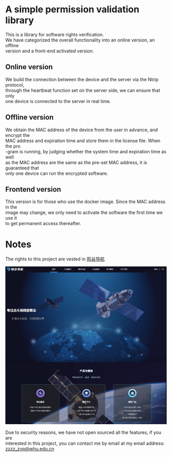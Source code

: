 # A simple permission validation library  
This is a library for software rights verification.  
We have categorized the overall functionality into an online version, an offline  
version and a front-end activated version.  
## Online version  
We build the connection between the device and the server via the Ntrip protocol,  
through the heartbeat function set on the server side, we can ensure that only  
one device is connected to the server in real time.  
## Offline version  
We obtain the MAC address of the device from the user in advance, and encrypt the  
MAC address and expiration time and store them in the license file. When the pro  
-gram is running, by judging whether the system time and expiration time as well  
as the MAC address are the same as the pre-set MAC address, it is guaranteed that  
only one device can run the encrypted software.
## Frontend version  
This version is for those who use the docker image. Since the MAC address in the  
image may change, we only need to activate the software the first time we use it  
to get permanent access thereafter.
# Notes  
The rights to this project are vested in [鸣谷导航](https://www.navmg.com/#/home) 


![My Image](image/鸣谷.png)  

Due to security reasons, we have not open sourced all the features, if you are  
interested in this project, you can contact me by email at my email address:  
zzzz_zyp@whu.edu.cn